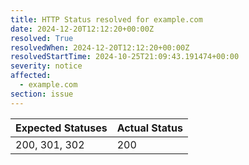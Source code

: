 ```yaml
---
title: HTTP Status resolved for example.com
date: 2024-12-20T12:12:20+00:00Z
resolved: True
resolvedWhen: 2024-12-20T12:12:20+00:00Z
resolvedStartTime: 2024-10-25T21:09:43.191474+00:00
severity: notice
affected:
  - example.com
section: issue
---
```


| Expected Statuses | Actual Status  |
|-------------------|----------------|
| 200, 301, 302 | 200 |
